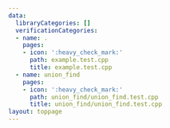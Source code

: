 ```yaml
---
data:
  libraryCategories: []
  verificationCategories:
  - name: .
    pages:
    - icon: ':heavy_check_mark:'
      path: example.test.cpp
      title: example.test.cpp
  - name: union_find
    pages:
    - icon: ':heavy_check_mark:'
      path: union_find/union_find.test.cpp
      title: union_find/union_find.test.cpp
layout: toppage
---
```


